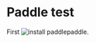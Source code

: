 # Paddle test
First ![install paddlepaddle](https://www.paddlepaddle.org.cn/install/quick?docurl=/documentation/docs/zh/install/pip/windows-pip.html).
